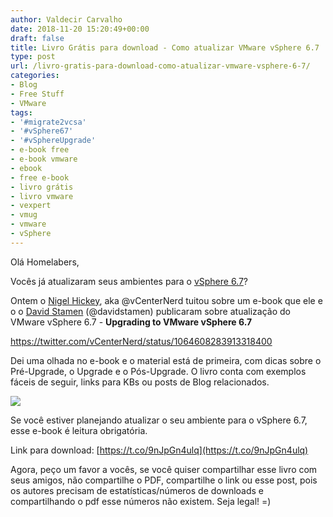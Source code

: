 ```yaml
---
author: Valdecir Carvalho
date: 2018-11-20 15:20:49+00:00
draft: false
title: Livro Grátis para download - Como atualizar VMware vSphere 6.7
type: post
url: /livro-gratis-para-download-como-atualizar-vmware-vsphere-6-7/
categories:
- Blog
- Free Stuff
- VMware
tags:
- '#migrate2vcsa'
- '#vSphere67'
- '#vSphereUpgrade'
- e-book free
- e-book vmware
- ebook
- free e-book
- livro grátis
- livro vmware
- vexpert
- vmug
- vmware
- vSphere
---
```


Olá Homelabers,

Vocês já atualizaram seus ambientes para o [vSphere 6.7](https://www.vmware.com/br/products/vsphere.html)?

Ontem o [Nigel Hickey](http://nigelhickey.com/), aka @vCenterNerd tuitou sobre um e-book que ele e o o [David Stamen](https://davidstamen.com/) (@davidstamen) publicaram sobre atualização do VMware vSphere 6.7 - **Upgrading to VMware vSphere 6.7**

https://twitter.com/vCenterNerd/status/1064608283913318400

Dei uma olhada no e-book e o material está de primeira, com dicas sobre o Pré-Upgrade, o Upgrade e o Pós-Upgrade. O livro conta com exemplos fáceis de seguir, links para KBs ou posts de Blog relacionados.

![](/imagens/2018/11/67-ebook-authors-644x343.png)


Se você estiver planejando atualizar o seu ambiente para o vSphere 6.7, esse e-book é leitura obrigatória.

Link para download: [https://t.co/9nJpGn4ulq](https://t.co/9nJpGn4ulq)

Agora, peço um favor a vocês, se você quiser compartilhar esse livro com seus amigos, não compartilhe o PDF, compartilhe o link ou esse post, pois os autores precisam de estatísticas/números de downloads e compartilhando o pdf esse números não existem. Seja legal! =)
